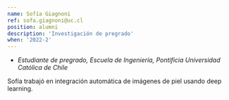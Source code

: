 ```yaml
---
name: Sofía Giagnoni
ref: sofa.giagnoni@uc.cl
position: alumni
description: 'Investigación de pregrado'
when: '2022-2'
---
```


- _Estudiante de pregrado, Escuela de Ingeniería, Pontificia Universidad Católica de Chile_

Sofía trabajó en integración automática de imágenes de piel usando deep learning.